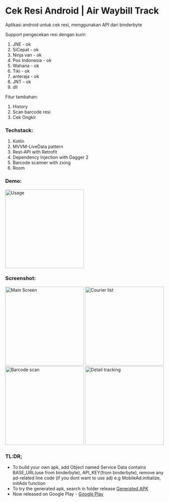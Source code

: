 # Cek Resi Android | Air Waybill Track

Aplikasi android untuk cek resi, menggunakan API dari binderbyte

Support pengecekan resi dengan kurir:
1. JNE - ok
2. SiCepat - ok
3. Ninja van - ok
4. Pos Indonesia - ok
5. Wahana - ok
6. Tiki - ok
7. anteraja - ok
8. JNT - ok
9. dll

Fitur tambahan:
1. History
2. Scan barcode resi
3. Cek Ongkir

### Techstack:
1. Kotlin
2. MVVM-LiveData pattern
3. Rest-API with Retrofit
4. Dependency Injection with Dagger 2 
5. Barcode scanner with zxing
6. Room

### Demo:
<img src="https://user-images.githubusercontent.com/52147185/127768549-a28a10ba-be4e-4c02-8d94-c3025bb74b2b.gif" width="250" title="Usage">

### Screenshot:
<p float="left">
<img src="https://user-images.githubusercontent.com/52147185/97077914-d04e9c80-1611-11eb-91f2-732d5b1d1414.jpg" width="250" title="Main Screen">
<img src="https://user-images.githubusercontent.com/52147185/97077920-d80e4100-1611-11eb-80a3-b541d7b627d6.jpg" width="250" title="Courier list">
<img src="https://user-images.githubusercontent.com/52147185/97077921-d8a6d780-1611-11eb-940b-0a4fc4dd35c2.jpg" width="250" title="Barcode scan">
<img src="https://user-images.githubusercontent.com/52147185/97077945-2cb1bc00-1612-11eb-892c-1d8369ba206d.jpg" width="250" title="Detail tracking">
</p>

### TL:DR;
- To build your own apk, add Object named Service Data contains BASE_URL(use from binderbyte), API_KEY(from binderbyte),
remove any ad-related line code (if you dont want to use ad) e.g MobileAd.initialize, initAds function
- To try the generated apk, search in folder release [Generated APK](https://github.com/Ram-adhan/cek_resi_android/blob/master/app/release/app-release.apk)
- Now released on Google Play - [Google Play](https://play.google.com/store/apps/details?id=com.inbedroom.couriertracking)
